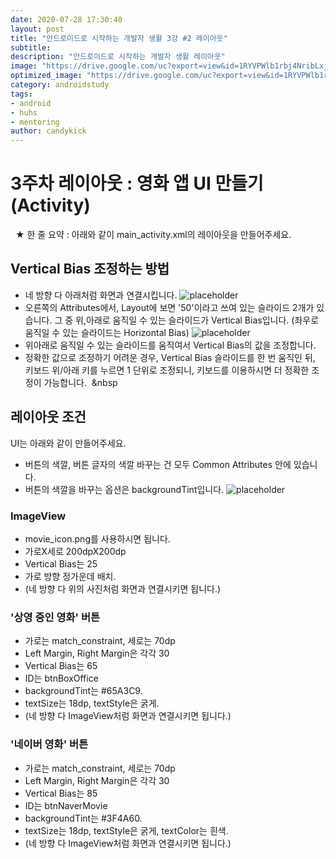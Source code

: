 ```yaml
---
date: 2020-07-28 17:30:40
layout: post
title: "안드로이드로 시작하는 개발자 생활 3강 #2 레이아웃"
subtitle:
description: "안드로이드로 시작하는 개발자 생활 레이아웃"
image: "https://drive.google.com/uc?export=view&id=1RYVPWlb1rbj4NribLxj7iO2iJQ5Hf1Ob"
optimized_image: "https://drive.google.com/uc?export=view&id=1RYVPWlb1rbj4NribLxj7iO2iJQ5Hf1Ob"
category: androidstudy
tags:
- android
- huhs
- mentoring
author: candykick
---
```


# 3주차 레이아웃 : 영화 앱 UI 만들기(Activity)
&nbsp; ★ 한 줄 요약 : 아래와 같이 main_activity.xml의 레이아웃을 만들어주세요. &nbsp;&nbsp;
## Vertical Bias 조정하는 방법 
* 네 방향 다 아래처럼 화면과 연결시킵니다.
![placeholder](https://drive.google.com/uc?export=view&id=1_NN7POmHcTh7oSL5qtaZHWMFfCPhrJGS "Large example image")
* 오른쪽의 Attributes에서, Layout에 보면 '50'이라고 쓰여 있는 슬라이드 2개가 있습니다. 그 중 위,아래로 움직일 수 있는 슬라이드가 Vertical Bias입니다. (좌우로 움직일 수 있는 슬라이드는 Horizontal Bias)
![placeholder](https://drive.google.com/uc?export=view&id=1eZp7CX0a3lnCF0BYnUR2i3Sw__l5ahYF "Large example image")
* 위아래로 움직일 수 있는 슬라이드를 움직여서 Vertical Bias의 값을 조정합니다.
* 정확한 값으로 조정하기 어려운 경우, Vertical Bias 슬라이드를 한 번 움직인 뒤, 키보드 위/아래 키를 누르면 1 단위로 조정되니, 키보드를 이용하시면 더 정확한 조정이 가능합니다.
&nbsp;&nbsp
## 레이아웃 조건
UI는 아래와 같이 만들어주세요.
* 버튼의 색깔, 버튼 글자의 색깔 바꾸는 건 모두 Common Attributes 안에 있습니다.
* 버튼의 색깔을 바꾸는 옵션은 backgroundTint입니다.
![placeholder](https://drive.google.com/uc?export=view&id=1RYVPWlb1rbj4NribLxj7iO2iJQ5Hf1Ob "Large example image")
### ImageView
* movie_icon.png를 사용하시면 됩니다.
* 가로X세로 200dpX200dp
* Vertical Bias는 25
* 가로 방향 정가운데 배치.
* (네 방향 다 위의 사진처럼 화면과 연결시키면 됩니다.)
&nbsp;
### '상영 중인 영화' 버튼
* 가로는 match_constraint, 세로는 70dp
* Left Margin, Right Margin은 각각 30
* Vertical Bias는 65
* ID는 btnBoxOffice
* backgroundTint는 #65A3C9.
* textSize는 18dp, textStyle은 굵게.
* (네 방향 다 ImageView처럼 화면과 연결시키면 됩니다.)
&nbsp;
### '네이버 영화' 버튼
* 가로는 match_constraint, 세로는 70dp
* Left Margin, Right Margin은 각각 30
* Vertical Bias는 85
* ID는 btnNaverMovie
* backgroundTint는 #3F4A60.
* textSize는 18dp, textStyle은 굵게, textColor는 흰색.
* (네 방향 다 ImageView처럼 화면과 연결시키면 됩니다.)
